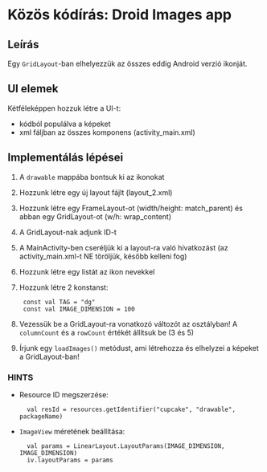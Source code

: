 # Közös kódírás: Droid Images app

## Leírás

Egy `GridLayout`-ban elhelyezzük az összes eddig Android verzió ikonját.

## UI elemek

Kétféleképpen hozzuk létre a UI-t:

* kódból populálva a képeket
* xml fáljban az összes komponens (activity_main.xml)

## Implementálás lépései

1. A `drawable` mappába bontsuk ki az ikonokat
2. Hozzunk létre egy új layout fájlt (layout_2.xml)
3. Hozzunk létre egy FrameLayout-ot (width/height: match_parent) és abban egy GridLayout-ot (w/h: wrap_content)
4. A GridLayout-nak adjunk ID-t
5. A MainActivity-ben cseréljük ki a layout-ra való hívatkozást (az activity_main.xml-t NE töröljük, később kelleni fog)
7. Hozzunk létre egy listát az ikon nevekkel
8. Hozzunk létre 2 konstanst:

        const val TAG = "dg"
        const val IMAGE_DIMENSION = 100

9. Vezessük be a GridLayout-ra vonatkozó változót az osztályban! A `columnCount` és a `rowCount` értékét állítsuk be (3 és 5)
10. Írjunk egy `loadImages()` metódust, ami létrehozza és elhelyzei a képeket a GridLayout-ban!

### HINTS

* Resource ID megszerzése:

        val resId = resources.getIdentifier("cupcake", "drawable", packageName)

* `ImageView` méretének beállítása:

        val params = LinearLayout.LayoutParams(IMAGE_DIMENSION, IMAGE_DIMENSION)
        iv.layoutParams = params

